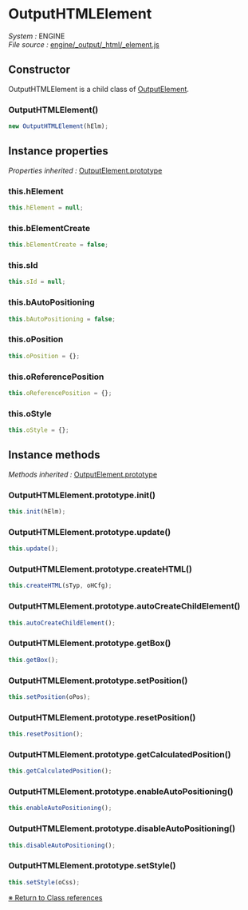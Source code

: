 # OutputHTMLElement


_System :_ ENGINE  
_File source :_ [engine/_output/_html/_element.js](https://github.com/de-sign/DBZ-Versus/blob/master/src/assets/js/engine/_output/_html/_element.js)

## Constructor

OutputHTMLElement is a child class of [OutputElement](OutputElement.md).
### OutputHTMLElement()

```javascript
new OutputHTMLElement(hElm);
```


## Instance properties
_Properties inherited :_ [OutputElement.prototype](OutputElement.md#instance-properties)

### this.hElement

```javascript
this.hElement = null;
```

### this.bElementCreate

```javascript
this.bElementCreate = false;
```

### this.sId

```javascript
this.sId = null;
```

### this.bAutoPositioning

```javascript
this.bAutoPositioning = false;
```

### this.oPosition

```javascript
this.oPosition = {};
```

### this.oReferencePosition

```javascript
this.oReferencePosition = {};
```

### this.oStyle

```javascript
this.oStyle = {};
```


## Instance methods
_Methods inherited :_ [OutputElement.prototype](OutputElement.md#instance-methods) 

### OutputHTMLElement.prototype.init()

```javascript
this.init(hElm);
```

### OutputHTMLElement.prototype.update()

```javascript
this.update();
```

### OutputHTMLElement.prototype.createHTML()

```javascript
this.createHTML(sTyp, oHCfg);
```

### OutputHTMLElement.prototype.autoCreateChildElement()

```javascript
this.autoCreateChildElement();
```

### OutputHTMLElement.prototype.getBox()

```javascript
this.getBox();
```

### OutputHTMLElement.prototype.setPosition()

```javascript
this.setPosition(oPos);
```

### OutputHTMLElement.prototype.resetPosition()

```javascript
this.resetPosition();
```

### OutputHTMLElement.prototype.getCalculatedPosition()

```javascript
this.getCalculatedPosition();
```

### OutputHTMLElement.prototype.enableAutoPositioning()

```javascript
this.enableAutoPositioning();
```

### OutputHTMLElement.prototype.disableAutoPositioning()

```javascript
this.disableAutoPositioning();
```

### OutputHTMLElement.prototype.setStyle()

```javascript
this.setStyle(oCss);
```


<link rel="stylesheet" href="../_doc.css" />

[&#8251; Return to Class references](References.md)